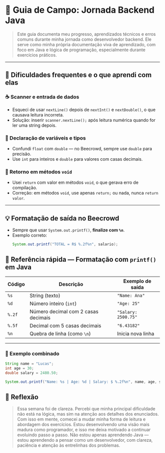 # 🧭 Guia de Campo: Jornada Backend Java

>Este guia documenta meu progresso, aprendizados técnicos e erros comuns durante minha jornada como desenvolvedor backend. 
Ele serve como minha própria documentação viva de aprendizado, com foco em Java e lógica de programação, especialmente 
durante exercícios práticos.

---

## 📌 Dificuldades frequentes e o que aprendi com elas

### ☕ Scanner e entrada de dados
- Esqueci de usar `nextLine()` depois de `nextInt()` e `nextDouble()`, o que causava leitura incorreta.
- Solução: inserir `scanner.nextLine();` após leitura numérica quando for ler uma string depois.

### 🧮 Declaração de variáveis e tipos
- Confundi `float` com `double` — no Beecrowd, sempre use `double` para precisão.
- Use `int` para inteiros e `double` para valores com casas decimais.

### 🔁 Retorno em métodos `void`
- Usei `return` com valor em métodos `void`, o que gerava erro de compilação.
- Correção: em métodos `void`, use apenas `return;` ou nada, nunca `return valor`.

---

## 💡 Formatação de saída no Beecrowd

- Sempre que usar `System.out.printf()`, **finalize com `%n`**.
- Exemplo correto:
  ```java
  System.out.printf("TOTAL = R$ %.2f%n", salario);

## 📌 Referência rápida — Formatação com `printf()` em Java

| Código | Descrição                           | Exemplo de saída    |
|--------|-------------------------------------|---------------------|
| `%s`   | String (texto)                      | `"Name: Ana"`       |
| `%d`   | Número inteiro (`int`)              | `"Age: 25"`         |
| `%.2f` | Número decimal com 2 casas decimais | `"Salary: 2500.75"` |
| `%.5f` | Decimal com 5 casas decimais        | `"6.43182"`         |
| `%n`   | Quebra de linha (como `\n`)         | Inicia nova linha   |

---

### 🧪 Exemplo combinado

```java
String name = "Lucas";
int age = 30;
double salary = 2480.50;

System.out.printf("Name: %s | Age: %d | Salary: $ %.2f%n", name, age, salary);

```
## 🧠 Reflexão
> Essa semana foi de clareza. Percebi que minha principal dificuldade não está na lógica, mas sim na atenção aos detalhes dos enunciados. Com isso em mente, comecei a mudar minha forma de leitura e abordagem dos exercícios. Estou desenvolvendo uma visão mais madura como programador, e isso me deixa motivado a continuar evoluindo passo a passo.
Não estou apenas aprendendo Java — estou aprendendo a pensar como um desenvolvedor, com clareza, paciência e atenção às entrelinhas dos problemas.
